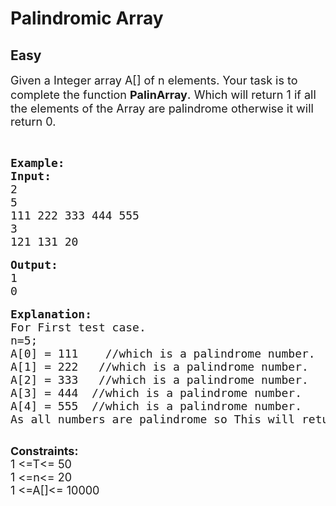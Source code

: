 # Palindromic Array
## Easy
<div class="problem-statement">
                <p></p><p><span style="font-size:18px">Given </span><span style="font-size:18px">a Integer</span><span style="font-size:18px"> array A[] of n elements. Your task is to complete the function </span><strong><span style="font-size:18px">PalinArray</span></strong><span style="font-size:20px">.</span><span style="font-size:18px"> Which will return 1 if all the elements of the Array are palindrome otherwise it will return&nbsp;0.</span></p>

<p>&nbsp;</p>

<pre><span style="font-size:18px"><strong>Example:</strong></span>
<span style="font-size:18px"><strong>Input:</strong></span>
<span style="font-size:18px">2
5
111 222 333 444 555
3
121 131 20</span>

<span style="font-size:18px"><strong>Output:</strong></span>
<span style="font-size:18px">1
0</span>

<span style="font-size:18px"><strong>Explanation:</strong></span>
<span style="font-size:18px">For First test case.
n=5;
A[0] = 111    //which is a palindrome number.
A[1] = 222   //which is a palindrome number.
A[2] = 333   //which is a palindrome number.
A[3] = 444  //which is a palindrome number.
A[4] = 555  //which is a palindrome number.
As all numbers are palindrome so This will return 1.</span>

</pre>

<p><span style="font-size:18px"><strong>Constraints:</strong></span><br>
<span style="font-size:18px">1 &lt;=T&lt;= 50</span><br>
<span style="font-size:18px">1 &lt;=n&lt;= 20</span><br>
<span style="font-size:18px">1 &lt;=A[]&lt;= 10000</span></p>
 <p></p>
            </div>